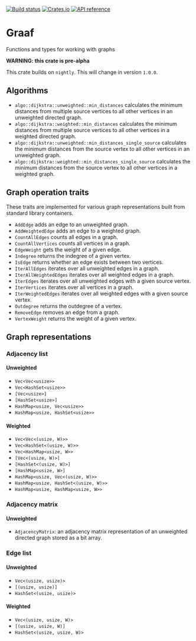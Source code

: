 [![Build status](https://github.com/bsdrks/graaf/actions/workflows/rust.yml/badge.svg)](https://github.com/bsdrks/graaf/actions)
[![Crates.io](https://img.shields.io/crates/v/graaf.svg)](https://crates.io/crates/graaf)
[![API reference](https://docs.rs/graaf/badge.svg)](https://docs.rs/graaf)

# Graaf

Functions and types for working with graphs

**WARNING: this crate is pre-alpha**

This crate builds on `nightly`. This will change in version `1.0.0`.

## Algorithms

- `algo::dijkstra::unweighted::min_distances` calculates the minimum distances from multiple source vertices to all other vertices in an unweighted directed graph.
- `algo::dijkstra::weighted::min_distances` calculates the minimum distances from multiple source vertices to all other vertices in a weighted directed graph.
- `algo::dijkstra::unweighted::min_distances_single_source` calculates the minimum distances from the source vertex to all other vertices in an unweighted graph.
- `algo::dijkstra::weighted::min_distances_single_source` calculates the minimum distances from the source vertex to all other vertices in a weighted graph.

## Graph operation traits

These traits are implemented for various graph representations built from standard library containers.

- `AddEdge` adds an edge to an unweighted graph.
- `AddWeightedEdge` adds an edge to a weighted graph.
- `CountAllEdges` counts all edges in a graph.
- `CountAllVertices` counts all vertices in a graph.
- `EdgeWeight` gets the weight of a given edge.
- `Indegree` returns the indegree of a given vertex.
- `IsEdge` returns whether an edge exists between two vertices.
- `IterAllEdges` iterates over all unweighted edges in a graph.
- `IterAllWeightedEdges` iterates over all weighted edges in a graph.
- `IterEdges` iterates over all unweighted edges with a given source vertex.
- `IterVertices` iterates over all vertices in a graph.
- `IterWeightedEdges` iterates over all weighted edges with a given source vertex.
- `Outdegree` returns the outdegree of a vertex.
- `RemoveEdge` removes an edge from a graph.
- `VertexWeight` returns the weight of a given vertex.

## Graph representations

### Adjacency list

#### Unweighted

- `Vec<Vec<usize>>`
- `Vec<HashSet<usize>>`
- `[Vec<usize>]`
- `[HashSet<usize>]`
- `HashMap<usize, Vec<usize>>`
- `HashMap<usize, HashSet<usize>>`

#### Weighted

- `Vec<Vec<(usize, W)>>`
- `Vec<HashSet<(usize, W)>>`
- `Vec<HashMap<usize, W>>`
- `[Vec<(usize, W)>]`
- `[HashSet<(usize, W)>]`
- `[HashMap<usize, W>]`
- `HashMap<usize, Vec<(usize, W)>>`
- `HashMap<usize, HashSet<(usize, W)>>`
- `HashMap<usize, HashMap<usize, W>>`

### Adjacency matrix

#### Unweighted

- `AdjacencyMatrix`: an adjacency matrix representation of an unweighted directed graph stored as a bit array.

### Edge list

#### Unweighted

- `Vec<(usize, usize)>`
- `[(usize, usize)]`
- `HashSet<(usize, usize)>`

#### Weighted

- `Vec<(usize, usize, W)>`
- `[(usize, usize, W)]`
- `HashSet<(usize, usize, W)>`
